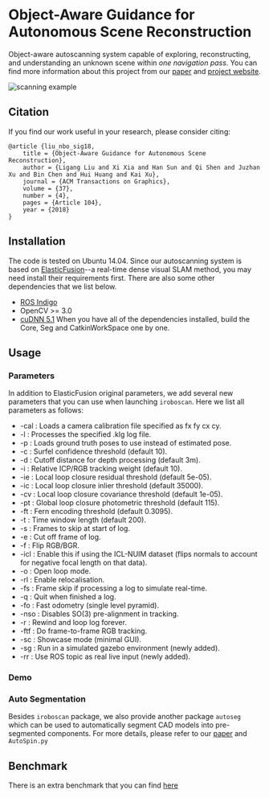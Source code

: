 # Object-Aware Guidance for Autonomous Scene Reconstruction
Object-aware autoscanning system capable of exploring, reconstructing, and understanding an unknown scene within *one navigation pass*. You can find more information about this project from our [paper](http://kevinkaixu.net/papers/liu_sig18_nbo.pdf) and [project website](http://kevinkaixu.net/projects/nbo.html).

![scanning example](https://github.com/againxx/nbo-autoscanning/blob/master/doc/teaser.jpg)

## Citation
If you find our work useful in your research, please consider citing:
```
@article {liu_nbo_sig18,
    title = {Object-Aware Guidance for Autonomous Scene Reconstruction},
    author = {Ligang Liu and Xi Xia and Han Sun and Qi Shen and Juzhan Xu and Bin Chen and Hui Huang and Kai Xu},
    journal = {ACM Transactions on Graphics},
    volume = {37},
    number = {4},
    pages = {Article 104},
    year = {2018}
}
```

## Installation
The code is tested on Ubuntu 14.04. Since our autoscanning system is based on [ElasticFusion](https://github.com/mp3guy/ElasticFusion)--a real-time dense visual SLAM method, you may need install their requirements first. There are also some other dependencies that we list below.
* [ROS Indigo](http://wiki.ros.org/indigo/Installation/Ubuntu)
* OpenCV >= 3.0
* [cuDNN 5.1](https://developer.nvidia.com/cudnn)
When you have all of the dependencies installed, build the Core, Seg and CatkinWorkSpace one by one.

## Usage

### Parameters
In addition to ElasticFusion original parameters, we add several new parameters that you can use when launching `iroboscan`. Here we list all parameters as follows:
* -cal : Loads a camera calibration file specified as fx fy cx cy.
* -l : Processes the specified .klg log file.
* -p : Loads ground truth poses to use instead of estimated pose.
* -c : Surfel confidence threshold (default 10).
* -d : Cutoff distance for depth processing (default 3m).
* -i : Relative ICP/RGB tracking weight (default 10).
* -ie : Local loop closure residual threshold (default 5e-05).
* -ic : Local loop closure inlier threshold (default 35000).
* -cv : Local loop closure covariance threshold (default 1e-05).
* -pt : Global loop closure photometric threshold (default 115).
* -ft : Fern encoding threshold (default 0.3095).
* -t : Time window length (default 200).
* -s : Frames to skip at start of log.
* -e : Cut off frame of log.
* -f : Flip RGB/BGR.
* -icl : Enable this if using the ICL-NUIM dataset (flips normals to account for negative focal length on that data).
* -o : Open loop mode.
* -rl : Enable relocalisation.
* -fs : Frame skip if processing a log to simulate real-time.
* -q : Quit when finished a log.
* -fo : Fast odometry (single level pyramid).
* -nso : Disables SO(3) pre-alignment in tracking.
* -r : Rewind and loop log forever.
* -ftf : Do frame-to-frame RGB tracking.
* -sc : Showcase mode (minimal GUI).
* -sg : Run in a simulated gazebo environment (newly added).
* -rr : Use ROS topic as real live input (newly added).

### Demo

### Auto Segmentation
Besides `iroboscan` package, we also provide another package `autoseg` which can be used to automatically segment CAD models into pre-segmented components. For more details, please refer to our [paper](http://kevinkaixu.net/papers/liu_sig18_nbo.pdf) and `AutoSpin.py`

## Benchmark
There is an extra benchmark that you can find [here](https://github.com/againxx/OASC-Benchmark)
